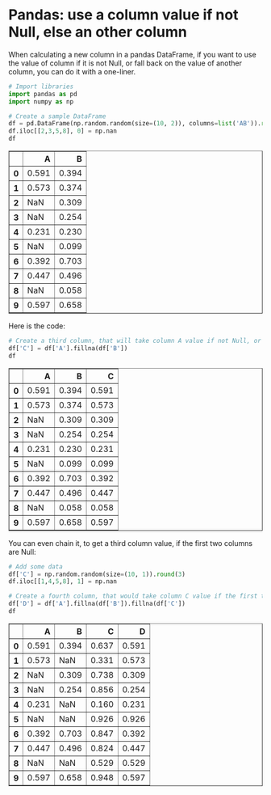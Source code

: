 # Pandas: use a column value if not Null, else an other column

When calculating a new column in a pandas DataFrame, if you want to use the value of column if it is not Null, or fall back on the value of another column, you can do it with a one-liner.

```python
# Import libraries
import pandas as pd
import numpy as np

# Create a sample DataFrame
df = pd.DataFrame(np.random.random(size=(10, 2)), columns=list('AB')).round(3)
df.iloc[[2,3,5,8], 0] = np.nan
df
```

<div>

<table border="1" class="dataframe">
  <thead>
    <tr style="text-align: right;">
      <th></th>
      <th>A</th>
      <th>B</th>
    </tr>
  </thead>
  <tbody>
    <tr>
      <th>0</th>
      <td>0.591</td>
      <td>0.394</td>
    </tr>
    <tr>
      <th>1</th>
      <td>0.573</td>
      <td>0.374</td>
    </tr>
    <tr>
      <th>2</th>
      <td>NaN</td>
      <td>0.309</td>
    </tr>
    <tr>
      <th>3</th>
      <td>NaN</td>
      <td>0.254</td>
    </tr>
    <tr>
      <th>4</th>
      <td>0.231</td>
      <td>0.230</td>
    </tr>
    <tr>
      <th>5</th>
      <td>NaN</td>
      <td>0.099</td>
    </tr>
    <tr>
      <th>6</th>
      <td>0.392</td>
      <td>0.703</td>
    </tr>
    <tr>
      <th>7</th>
      <td>0.447</td>
      <td>0.496</td>
    </tr>
    <tr>
      <th>8</th>
      <td>NaN</td>
      <td>0.058</td>
    </tr>
    <tr>
      <th>9</th>
      <td>0.597</td>
      <td>0.658</td>
    </tr>
  </tbody>
</table>
</div>

Here is the code:

```python
# Create a third column, that will take column A value if not Null, or fall back on B
df['C'] = df['A'].fillna(df['B'])
df
```

<div>

<table border="1" class="dataframe">
  <thead>
    <tr style="text-align: right;">
      <th></th>
      <th>A</th>
      <th>B</th>
      <th>C</th>
    </tr>
  </thead>
  <tbody>
    <tr>
      <th>0</th>
      <td>0.591</td>
      <td>0.394</td>
      <td>0.591</td>
    </tr>
    <tr>
      <th>1</th>
      <td>0.573</td>
      <td>0.374</td>
      <td>0.573</td>
    </tr>
    <tr>
      <th>2</th>
      <td>NaN</td>
      <td>0.309</td>
      <td>0.309</td>
    </tr>
    <tr>
      <th>3</th>
      <td>NaN</td>
      <td>0.254</td>
      <td>0.254</td>
    </tr>
    <tr>
      <th>4</th>
      <td>0.231</td>
      <td>0.230</td>
      <td>0.231</td>
    </tr>
    <tr>
      <th>5</th>
      <td>NaN</td>
      <td>0.099</td>
      <td>0.099</td>
    </tr>
    <tr>
      <th>6</th>
      <td>0.392</td>
      <td>0.703</td>
      <td>0.392</td>
    </tr>
    <tr>
      <th>7</th>
      <td>0.447</td>
      <td>0.496</td>
      <td>0.447</td>
    </tr>
    <tr>
      <th>8</th>
      <td>NaN</td>
      <td>0.058</td>
      <td>0.058</td>
    </tr>
    <tr>
      <th>9</th>
      <td>0.597</td>
      <td>0.658</td>
      <td>0.597</td>
    </tr>
  </tbody>
</table>
</div>

You can even chain it, to get a third column value, if the first two columns are Null:

```python
# Add some data
df['C'] = np.random.random(size=(10, 1)).round(3)
df.iloc[[1,4,5,8], 1] = np.nan

# Create a fourth column, that would take column C value if the first two are Null
df['D'] = df['A'].fillna(df['B']).fillna(df['C'])
df
```

<div>

<table border="1" class="dataframe">
  <thead>
    <tr style="text-align: right;">
      <th></th>
      <th>A</th>
      <th>B</th>
      <th>C</th>
      <th>D</th>
    </tr>
  </thead>
  <tbody>
    <tr>
      <th>0</th>
      <td>0.591</td>
      <td>0.394</td>
      <td>0.637</td>
      <td>0.591</td>
    </tr>
    <tr>
      <th>1</th>
      <td>0.573</td>
      <td>NaN</td>
      <td>0.331</td>
      <td>0.573</td>
    </tr>
    <tr>
      <th>2</th>
      <td>NaN</td>
      <td>0.309</td>
      <td>0.738</td>
      <td>0.309</td>
    </tr>
    <tr>
      <th>3</th>
      <td>NaN</td>
      <td>0.254</td>
      <td>0.856</td>
      <td>0.254</td>
    </tr>
    <tr>
      <th>4</th>
      <td>0.231</td>
      <td>NaN</td>
      <td>0.160</td>
      <td>0.231</td>
    </tr>
    <tr>
      <th>5</th>
      <td>NaN</td>
      <td>NaN</td>
      <td>0.926</td>
      <td>0.926</td>
    </tr>
    <tr>
      <th>6</th>
      <td>0.392</td>
      <td>0.703</td>
      <td>0.847</td>
      <td>0.392</td>
    </tr>
    <tr>
      <th>7</th>
      <td>0.447</td>
      <td>0.496</td>
      <td>0.824</td>
      <td>0.447</td>
    </tr>
    <tr>
      <th>8</th>
      <td>NaN</td>
      <td>NaN</td>
      <td>0.529</td>
      <td>0.529</td>
    </tr>
    <tr>
      <th>9</th>
      <td>0.597</td>
      <td>0.658</td>
      <td>0.948</td>
      <td>0.597</td>
    </tr>
  </tbody>
</table>
</div>

